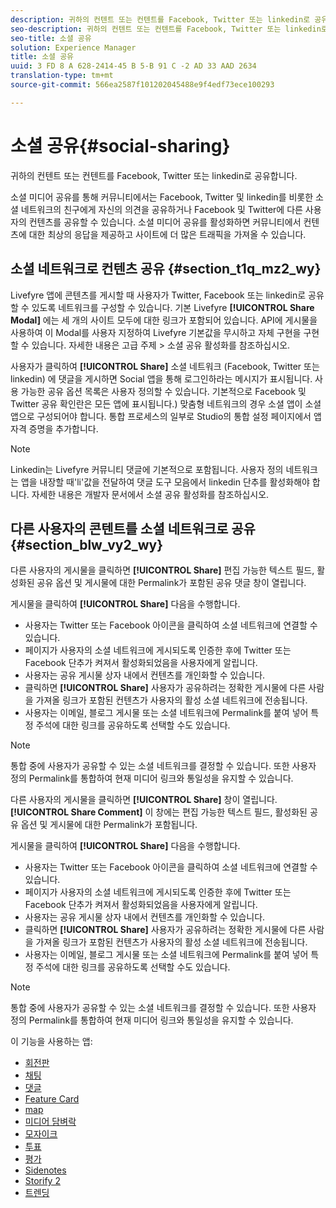 ```yaml
---
description: 귀하의 컨텐트 또는 컨텐트를 Facebook, Twitter 또는 linkedin로 공유합니다.
seo-description: 귀하의 컨텐트 또는 컨텐트를 Facebook, Twitter 또는 linkedin로 공유합니다.
seo-title: 소셜 공유
solution: Experience Manager
title: 소셜 공유
uuid: 3 FD 8 A 628-2414-45 B 5-B 91 C -2 AD 33 AAD 2634
translation-type: tm+mt
source-git-commit: 566ea2587f101202045488e9f4edf73ece100293

---
```



# 소셜 공유{#social-sharing}

귀하의 컨텐트 또는 컨텐트를 Facebook, Twitter 또는 linkedin로 공유합니다.

소셜 미디어 공유를 통해 커뮤니티에서는 Facebook, Twitter 및 linkedin를 비롯한 소셜 네트워크의 친구에게 자신의 의견을 공유하거나 Facebook 및 Twitter에 다른 사용자의 컨텐츠를 공유할 수 있습니다. 소셜 미디어 공유를 활성화하면 커뮤니티에서 컨텐츠에 대한 최상의 응답을 제공하고 사이트에 더 많은 트래픽을 가져올 수 있습니다.

## 소셜 네트워크로 컨텐츠 공유 {#section_t1q_mz2_wy}

Livefyre 앱에 콘텐츠를 게시할 때 사용자가 Twitter, Facebook 또는 linkedin로 공유할 수 있도록 네트워크를 구성할 수 있습니다. 기본 Livefyre **[!UICONTROL Share Modal]** 에는 세 개의 사이트 모두에 대한 링크가 포함되어 있습니다. API에 게시물을 사용하여 이 Modal를 사용자 지정하여 Livefyre 기본값을 무시하고 자체 구현을 구현할 수 있습니다. 자세한 내용은 고급 주제 > 소셜 공유 활성화를 참조하십시오.

사용자가 클릭하여 **[!UICONTROL Share]** 소셜 네트워크 (Facebook, Twitter 또는 linkedin) 에 댓글을 게시하면 Social 앱을 통해 로그인하라는 메시지가 표시됩니다. 사용 가능한 공유 옵션 목록은 사용자 정의할 수 있습니다. 기본적으로 Facebook 및 Twitter 공유 확인란은 모든 앱에 표시됩니다.) 맞춤형 네트워크의 경우 소셜 앱이 소셜 앱으로 구성되어야 합니다. 통합 프로세스의 일부로 Studio의 통합 설정 페이지에서 앱 자격 증명을 추가합니다.

>[!NOTE]
>
>Linkedin는 Livefyre 커뮤니티 댓글에 기본적으로 포함됩니다. 사용자 정의 네트워크는 앱을 내장할 때'li'값을 전달하여 댓글 도구 모음에서 linkedin 단추를 활성화해야 합니다. 자세한 내용은 개발자 문서에서 소셜 공유 활성화를 참조하십시오.

## 다른 사용자의 콘텐트를 소셜 네트워크로 공유 {#section_blw_vy2_wy}

다른 사용자의 게시물을 클릭하면 **[!UICONTROL Share]** 편집 가능한 텍스트 필드, 활성화된 공유 옵션 및 게시물에 대한 Permalink가 포함된 공유 댓글 창이 열립니다.

게시물을 클릭하여 **[!UICONTROL Share]** 다음을 수행합니다.

* 사용자는 Twitter 또는 Facebook 아이콘을 클릭하여 소셜 네트워크에 연결할 수 있습니다.
* 페이지가 사용자의 소셜 네트워크에 게시되도록 인증한 후에 Twitter 또는 Facebook 단추가 켜져서 활성화되었음을 사용자에게 알립니다.
* 사용자는 공유 게시물 상자 내에서 컨텐츠를 개인화할 수 있습니다.
* 클릭하면 **[!UICONTROL Share]** 사용자가 공유하려는 정확한 게시물에 다른 사람을 가져올 링크가 포함된 컨텐츠가 사용자의 활성 소셜 네트워크에 전송됩니다.
* 사용자는 이메일, 블로그 게시물 또는 소셜 네트워크에 Permalink를 붙여 넣어 특정 주석에 대한 링크를 공유하도록 선택할 수도 있습니다.

>[!NOTE]
>
>통합 중에 사용자가 공유할 수 있는 소셜 네트워크를 결정할 수 있습니다. 또한 사용자 정의 Permalink를 통합하여 현재 미디어 링크와 통일성을 유지할 수 있습니다.

다른 사용자의 게시물을 클릭하면 **[!UICONTROL Share]** 창이 열립니다. **[!UICONTROL Share Comment]** 이 창에는 편집 가능한 텍스트 필드, 활성화된 공유 옵션 및 게시물에 대한 Permalink가 포함됩니다.

게시물을 클릭하여 **[!UICONTROL Share]** 다음을 수행합니다.

* 사용자는 Twitter 또는 Facebook 아이콘을 클릭하여 소셜 네트워크에 연결할 수 있습니다.
* 페이지가 사용자의 소셜 네트워크에 게시되도록 인증한 후에 Twitter 또는 Facebook 단추가 켜져서 활성화되었음을 사용자에게 알립니다.
* 사용자는 공유 게시물 상자 내에서 컨텐츠를 개인화할 수 있습니다.
* 클릭하면 **[!UICONTROL Share]** 사용자가 공유하려는 정확한 게시물에 다른 사람을 가져올 링크가 포함된 컨텐츠가 사용자의 활성 소셜 네트워크에 전송됩니다.
* 사용자는 이메일, 블로그 게시물 또는 소셜 네트워크에 Permalink를 붙여 넣어 특정 주석에 대한 링크를 공유하도록 선택할 수도 있습니다.

>[!NOTE]
>
>통합 중에 사용자가 공유할 수 있는 소셜 네트워크를 결정할 수 있습니다. 또한 사용자 정의 Permalink를 통합하여 현재 미디어 링크와 통일성을 유지할 수 있습니다.



이 기능을 사용하는 앱:

* [회전판](/help/using/c-about-apps/c-carousel-app/c-carousel-app.md#c_carousel_app)
* [채팅](/help/using/c-about-apps/c-chat-app/c-chat-app.md#c_chat_app)
* [댓글](/help/using/c-about-apps/c-comments/c-comments.md)
* [Feature Card](/help/using/c-about-apps/c-feature-card-app/c-feature-card-app.md#c_feature_card_app)
* [map](/help/using/c-about-apps/c-map-app/c-map-app.md#c_map_app)
* [미디어 담벼락](/help/using/c-about-apps/c-media-wall-app/c-media-wall-app.md#c_media_wall_app)
* [모자이크](/help/using/c-about-apps/c-mosaic-app/c-mosaic-app.md#c_mosaic_app)
* [투표](/help/using/c-about-apps/c-polls-app/c-polls-app.md#c_polls_app)
* [평가](/help/using/c-about-apps/c-reviews-app/c-reviews-app.md#c_reviews_app)
* [Sidenotes](/help/using/c-about-apps/c-sidenotes-app/c-sidenotes-app.md#c_sidenotes_app)
* [Storify 2](/help/using/c-about-apps/c-storify2/c-storify2.md#c_storify2)
* [트렌딩](/help/using/c-about-apps/c-trending-app/c-trending-app.md#c_trending_app)

